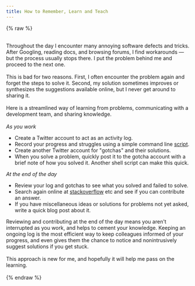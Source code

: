 ```yaml
---
title: How to Remember, Learn and Teach
---
```


{% raw %}
<div class="css-full-post-content js-full-post-content">
<br />Throughout the day I encounter many annoying software defects and tricks. After Googling, reading docs, and browsing forums, I find workarounds — but the process usually stops there. I put the problem behind me and proceed to the next one.<br /><br />This is bad for two reasons. First, I often encounter the problem again and forget the steps to solve it. Second, my solution sometimes improves or synthesizes the suggestions available online, but I never get around to sharing it.<br /><br />Here is a streamlined way of learning from problems, communicating with a development team, and sharing knowledge.<br /><br /><em>As you work</em><br /><ul><li>Create a Twitter account to act as an activity log.</li><li>Record your progress and struggles using a simple command line&nbsp;<a href="http://360percents.com/posts/command-line-twitter-status-update-for-linux-and-mac">script</a>.</li><li>Create another Twitter account for "gotchas" and their solutions.</li><li>When you solve a problem, quickly post it to the gotcha account with a brief note of how you solved it. Another shell script can make this quick.</li></ul><em>At the end of the day</em><br /><ul><li>Review your log and gotchas to see what you solved and failed to solve.</li><li>Search again online at&nbsp;<a href="http://www.stackoveflow.com/">stackoverflow</a>&nbsp;etc and see if you can contribute an answer.</li><li>If you have miscellaneous ideas or solutions for problems not yet asked, write a quick blog post about it.</li></ul>Reviewing and contributing at the end of the day means you aren't interrupted as you work, and helps to cement your knowledge. Keeping an ongoing log is the most efficient way to keep colleagues informed of your progress, and even gives them the chance to notice and nonintrusively suggest solutions if you get stuck.<br /><br />This approach is new for me, and hopefully it will help me pass on the learning.<br /><br />
</div>
{% endraw %}
